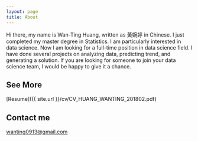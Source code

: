 ```yaml
---
layout: page
title: About
---
```


Hi there, my name is Wan-Ting Huang, written as 黃婉婷 in Chinese.
I just completed my master degree in Statistics. I am particularly interested in data science. Now I am looking for a full-time position in data science field. I have done several projects on analyzing data, predicting trend, and generating a solution. If you are looking for someone to join your data science team, I would be happy to give it a chance. 

## See More

[Resume]({{ site.url }}/cv/CV_HUANG_WANTING_201802.pdf)

## Contact me

wanting0913@gmail.com

